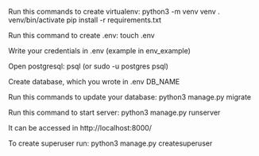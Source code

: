 Run this commands to create virtualenv:
    python3 -m venv venv
    . venv/bin/activate
    pip install -r requirements.txt

Run this command to create .env:
    touch .env

Write your credentials in .env (example in env_example)

Open postgresql:
    psql (or sudo -u postgres psql)

Create database, which you wrote in .env DB_NAME

Run this commands to update your database:
    python3 manage.py migrate

Run this command to start server:
    python3 manage.py runserver

It can be accessed in http://localhost:8000/

To create superuser run:
    python3 manage.py createsuperuser
